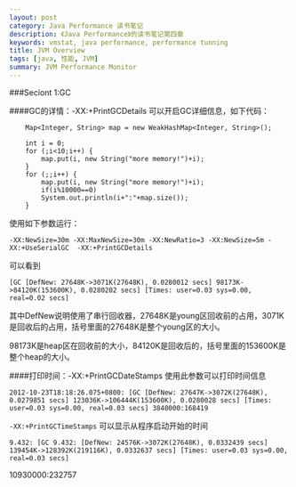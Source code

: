 ```yaml
---
layout: post
category: Java Performance 读书笔记
description: 《Java Performance》的读书笔记第四章
keywords: vmstat, java performance, performance tunning
title: JVM Overview
tags: [java, 性能, JVM]
summary: JVM Performance Monitor
---
```




###Seciont 1:GC

####GC的详情：-XX:+PrintGCDetails
可以开启GC详细信息，如下代码：
	
		Map<Integer, String> map = new WeakHashMap<Integer, String>();

		int i = 0;
		for (;i<10;i++) {
			map.put(i, new String("more memory!")+i);
		}
		for (;;i++) {
			map.put(i, new String("more memory!")+i);
			if(i%10000==0)
			System.out.println(i+":"+map.size());
		}

使用如下参数运行：

	-XX:NewSize=30m -XX:MaxNewSize=30m -XX:NewRatio=3 -XX:NewSize=5m -XX:+UseSerialGC  -XX:+PrintGCDetails
	
	
可以看到
	
	[GC [DefNew: 27648K->3071K(27648K), 0.0280012 secs] 98173K->84120K(153600K), 0.0280202 secs] [Times: user=0.03 sys=0.00, real=0.02 secs] 


其中DefNew说明使用了串行回收器，27648K是young区回收前的占用，3071K是回收后的占用，括号里面的27648K是整个young区的大小。

98173K是heap区在回收前的大小，84120K是回收后的，括号里面的153600K是整个heap的大小。

####打印时间：-XX:+PrintGCDateStamps
使用此参数可以打印时间信息
	
	2012-10-23T18:18:26.075+0800: [GC [DefNew: 27647K->3072K(27648K), 0.0279851 secs] 123036K->106444K(153600K), 0.0280028 secs] [Times: user=0.03 sys=0.00, real=0.03 secs] 3840000:168419
	


`-XX:+PrintGCTimeStamps` 可以显示从程序启动开始的时间

	9.432: [GC 9.432: [DefNew: 24576K->3072K(27648K), 0.0332439 secs] 139454K->128392K(219116K), 0.0332637 secs] [Times: user=0.03 sys=0.00, real=0.03 secs] 
10930000:232757